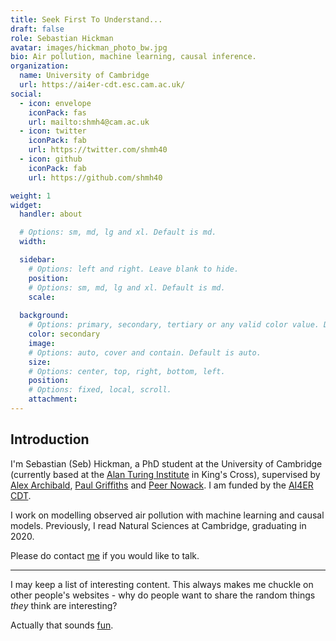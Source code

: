 ```yaml
---
title: Seek First To Understand...
draft: false
role: Sebastian Hickman
avatar: images/hickman_photo_bw.jpg
bio: Air pollution, machine learning, causal inference.
organization:
  name: University of Cambridge
  url: https://ai4er-cdt.esc.cam.ac.uk/
social:
  - icon: envelope
    iconPack: fas
    url: mailto:shmh4@cam.ac.uk
  - icon: twitter
    iconPack: fab
    url: https://twitter.com/shmh40
  - icon: github
    iconPack: fab
    url: https://github.com/shmh40

weight: 1
widget:
  handler: about

  # Options: sm, md, lg and xl. Default is md.
  width:

  sidebar:
    # Options: left and right. Leave blank to hide.
    position:
    # Options: sm, md, lg and xl. Default is md.
    scale:
  
  background:
    # Options: primary, secondary, tertiary or any valid color value. Default is primary.
    color: secondary
    image:
    # Options: auto, cover and contain. Default is auto.
    size:
    # Options: center, top, right, bottom, left.
    position:
    # Options: fixed, local, scroll.
    attachment: 
---
```


## Introduction

I'm Sebastian (Seb) Hickman, a PhD student at the University of Cambridge (currently based at the [Alan Turing Institute](https://www.turing.ac.uk/) in King's Cross), supervised by [Alex Archibald](https://www.ch.cam.ac.uk/person/ata27), [Paul Griffiths](https://www.ch.cam.ac.uk/person/ptg21) and [Peer Nowack](https://research-portal.uea.ac.uk/en/persons/peer-nowack). I am funded by the [AI4ER CDT](https://ai4er-cdt.esc.cam.ac.uk/).

I work on modelling observed air pollution with machine learning and causal models. Previously, I read Natural Sciences at Cambridge, graduating in 2020.

Please do contact [me](mailto:shmh4@cam.ac.uk) if you would like to talk.

***

I may keep a list of interesting content. This always makes me chuckle on other people's websites - why do people want to share the random things *they* think are interesting?

Actually that sounds [fun](https://shmh40.github.io/sui-generis/).

